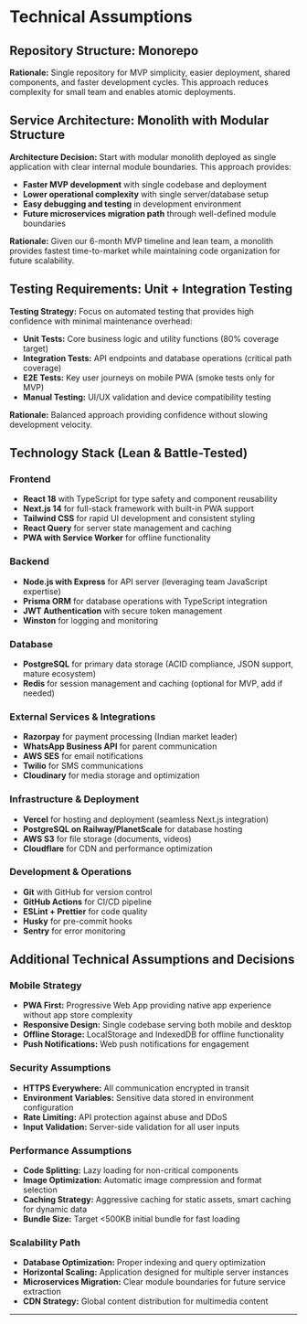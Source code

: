 # Technical Assumptions

## Repository Structure: Monorepo
**Rationale:** Single repository for MVP simplicity, easier deployment, shared components, and faster development cycles. This approach reduces complexity for small team and enables atomic deployments.

## Service Architecture: Monolith with Modular Structure
**Architecture Decision:** Start with modular monolith deployed as single application with clear internal module boundaries. This approach provides:
- **Faster MVP development** with single codebase and deployment
- **Lower operational complexity** with single server/database setup
- **Easy debugging and testing** in development environment
- **Future microservices migration path** through well-defined module boundaries

**Rationale:** Given our 6-month MVP timeline and lean team, a monolith provides fastest time-to-market while maintaining code organization for future scalability.

## Testing Requirements: Unit + Integration Testing
**Testing Strategy:** Focus on automated testing that provides high confidence with minimal maintenance overhead:
- **Unit Tests:** Core business logic and utility functions (80% coverage target)
- **Integration Tests:** API endpoints and database operations (critical path coverage)
- **E2E Tests:** Key user journeys on mobile PWA (smoke tests only for MVP)
- **Manual Testing:** UI/UX validation and device compatibility testing

**Rationale:** Balanced approach providing confidence without slowing development velocity.

## Technology Stack (Lean & Battle-Tested)

### Frontend
- **React 18** with TypeScript for type safety and component reusability
- **Next.js 14** for full-stack framework with built-in PWA support
- **Tailwind CSS** for rapid UI development and consistent styling
- **React Query** for server state management and caching
- **PWA with Service Worker** for offline functionality

### Backend
- **Node.js with Express** for API server (leveraging team JavaScript expertise)
- **Prisma ORM** for database operations with TypeScript integration
- **JWT Authentication** with secure token management
- **Winston** for logging and monitoring

### Database
- **PostgreSQL** for primary data storage (ACID compliance, JSON support, mature ecosystem)
- **Redis** for session management and caching (optional for MVP, add if needed)

### External Services & Integrations
- **Razorpay** for payment processing (Indian market leader)
- **WhatsApp Business API** for parent communication
- **AWS SES** for email notifications
- **Twilio** for SMS communications
- **Cloudinary** for media storage and optimization

### Infrastructure & Deployment
- **Vercel** for hosting and deployment (seamless Next.js integration)
- **PostgreSQL on Railway/PlanetScale** for database hosting
- **AWS S3** for file storage (documents, videos)
- **Cloudflare** for CDN and performance optimization

### Development & Operations
- **Git** with GitHub for version control
- **GitHub Actions** for CI/CD pipeline
- **ESLint + Prettier** for code quality
- **Husky** for pre-commit hooks
- **Sentry** for error monitoring

## Additional Technical Assumptions and Decisions

### Mobile Strategy
- **PWA First:** Progressive Web App providing native app experience without app store complexity
- **Responsive Design:** Single codebase serving both mobile and desktop
- **Offline Storage:** LocalStorage and IndexedDB for offline functionality
- **Push Notifications:** Web push notifications for engagement

### Security Assumptions
- **HTTPS Everywhere:** All communication encrypted in transit
- **Environment Variables:** Sensitive data stored in environment configuration
- **Rate Limiting:** API protection against abuse and DDoS
- **Input Validation:** Server-side validation for all user inputs

### Performance Assumptions
- **Code Splitting:** Lazy loading for non-critical components
- **Image Optimization:** Automatic image compression and format selection
- **Caching Strategy:** Aggressive caching for static assets, smart caching for dynamic data
- **Bundle Size:** Target <500KB initial bundle for fast loading

### Scalability Path
- **Database Optimization:** Proper indexing and query optimization
- **Horizontal Scaling:** Application designed for multiple server instances
- **Microservices Migration:** Clear module boundaries for future service extraction
- **CDN Strategy:** Global content distribution for multimedia content

---
